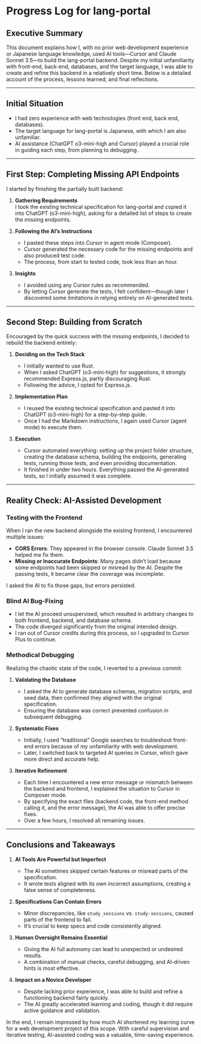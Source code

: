 # Progress Log for lang-portal

## Executive Summary

This document explains how I, with no prior web development experience or Japanese language knowledge, used AI tools—Cursor and Claude Sonnet 3.5—to build the lang-portal backend. Despite my initial unfamiliarity with front-end, back-end, databases, and the target language, I was able to create and refine this backend in a relatively short time. Below is a detailed account of the process, lessons learned, and final reflections.

---

## Initial Situation

- I had zero experience with web technologies (front end, back end, databases).
- The target language for lang-portal is Japanese, with which I am also unfamiliar.
- AI assistance (ChatGPT o3-mini-high and Cursor) played a crucial role in guiding each step, from planning to debugging.

---

## First Step: Completing Missing API Endpoints

I started by finishing the partially built backend:

1. **Gathering Requirements**  
   I took the existing technical specification for lang-portal and copied it into ChatGPT (o3-mini-high), asking for a detailed list of steps to create the missing endpoints.

2. **Following the AI’s Instructions**  
   - I pasted these steps into Cursor in agent mode (Composer).
   - Cursor generated the necessary code for the missing endpoints and also produced test code.
   - The process, from start to tested code, took less than an hour.

3. **Insights**  
   - I avoided using any Cursor rules as recommended.
   - By letting Cursor generate the tests, I felt confident—though later I discovered some limitations in relying entirely on AI-generated tests.

---

## Second Step: Building from Scratch

Encouraged by the quick success with the missing endpoints, I decided to rebuild the backend entirely:

1. **Deciding on the Tech Stack**  
   - I initially wanted to use Rust.
   - When I asked ChatGPT (o3-mini-high) for suggestions, it strongly recommended Express.js, partly discouraging Rust.
   - Following the advice, I opted for Express.js.

2. **Implementation Plan**  
   - I reused the existing technical specification and pasted it into ChatGPT (o3-mini-high) for a step-by-step guide.
   - Once I had the Markdown instructions, I again used Cursor (agent mode) to execute them.

3. **Execution**  
   - Cursor automated everything: setting up the project folder structure, creating the database schema, building the endpoints, generating tests, running those tests, and even providing documentation.
   - It finished in under two hours. Everything passed the AI-generated tests, so I initially assumed it was complete.

---

## Reality Check: AI-Assisted Development

### Testing with the Frontend

When I ran the new backend alongside the existing frontend, I encountered multiple issues:

- **CORS Errors**: They appeared in the browser console. Claude Sonnet 3.5 helped me fix them.
- **Missing or Inaccurate Endpoints**: Many pages didn’t load because some endpoints had been skipped or misread by the AI. Despite the passing tests, it became clear the coverage was incomplete.

I asked the AI to fix those gaps, but errors persisted.

### Blind AI Bug-Fixing

- I let the AI proceed unsupervised, which resulted in arbitrary changes to both frontend, backend, and database schema.
- The code diverged significantly from the original intended design.
- I ran out of Cursor credits during this process, so I upgraded to Cursor Plus to continue.

### Methodical Debugging

Realizing the chaotic state of the code, I reverted to a previous commit:

1. **Validating the Database**  
   - I asked the AI to generate database schemas, migration scripts, and seed data, then confirmed they aligned with the original specification.
   - Ensuring the database was correct prevented confusion in subsequent debugging.

2. **Systematic Fixes**  
   - Initially, I used “traditional” Google searches to troubleshoot front-end errors because of my unfamiliarity with web development.
   - Later, I switched back to targeted AI queries in Cursor, which gave more direct and accurate help.

3. **Iterative Refinement**  
   - Each time I encountered a new error message or mismatch between the backend and frontend, I explained the situation to Cursor in Composer mode.
   - By specifying the exact files (backend code, the front-end method calling it, and the error message), the AI was able to offer precise fixes.
   - Over a few hours, I resolved all remaining issues.

---

## Conclusions and Takeaways

1. **AI Tools Are Powerful but Imperfect**  
   - The AI sometimes skipped certain features or misread parts of the specification.
   - It wrote tests aligned with its own incorrect assumptions, creating a false sense of completeness.

2. **Specifications Can Contain Errors**  
   - Minor discrepancies, like `study_sessions` vs. `study-sessions`, caused parts of the frontend to fail.
   - It’s crucial to keep specs and code consistently aligned.

3. **Human Oversight Remains Essential**  
   - Giving the AI full autonomy can lead to unexpected or undesired results.
   - A combination of manual checks, careful debugging, and AI-driven hints is most effective.

4. **Impact on a Novice Developer**  
   - Despite lacking prior experience, I was able to build and refine a functioning backend fairly quickly.
   - The AI greatly accelerated learning and coding, though it did require active guidance and validation.

In the end, I remain impressed by how much AI shortened my learning curve for a web development project of this scope. With careful supervision and iterative testing, AI-assisted coding was a valuable, time-saving experience.
